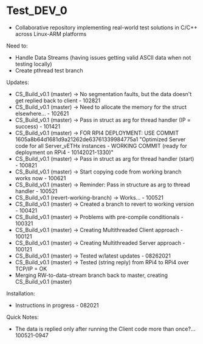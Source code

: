 # Test_DEV_0

- Collaborative repository implementing real-world test solutions in C/C++ 
across Linux-ARM platforms

Need to:

- Handle Data Streams (having issues getting valid ASCII data
when not testing locally)
- Create pthread test branch

Updates:
- CS_Build_v0.1 (master) -> No segmentation faults, but the data doesn't get replied back to client - 102821
- CS_Build_v0.1 (master) -> Need to allocate the memory for the struct elsewhere... - 102621
- CS_Build_v0.1 (master) -> Pass in struct as arg for thread handler (IP = success) - 101421
- CS_Build_v0.1 (master) -> FOR RPI4 DEPLOYMENT: USE COMMIT 1605a8b64d1681d9a21262de63761339984775a1
"Optimized Server code for all Server_vETHx instances - WORKING COMMIT (ready for deployment on RPi4 - 10142021-1330)"
- CS_Build_v0.1 (master) -> Pass in struct as arg for thread handler (start) - 100821
- CS_Build_v0.1 (master) -> Start copying code from working branch works now - 100621
- CS_Build_v0.1 (master) -> Reminder: Pass in structure as arg to thread handler - 100521
- CS_Build_v0.1 (revert-working-branch) -> Works...  - 100521
- CS_Build_v0.1 (master) -> Created a branch to revert to working version - 100421
- CS_Build_v0.1 (master) -> Problems with pre-compile conditionals - 100321
- CS_Build_v0.1 (master) -> Creating Multithreaded Client approach - 100121
- CS_Build_v0.1 (master) -> Creating Multithreaded Server approach - 100121
- CS_Build_v0.1 (master) -> Tested w/latest updates - 08262021
- CS_Build_v0.1 (master) -> Tested (string reply) from RPi4 to RPi4 over TCP/IP = OK 
- Merging RW-to-data-stream branch back to master, creating CS_Build_v0.1 (master)

Installation:
- Instructions in progress - 082021

Quick Notes:
- The data is replied only after running the Client code more than once?... 100521-0947